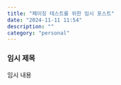 ```yaml
---
title: "페이징 테스트를 위한 임시 포스트"
date: "2024-11-11 11:54"
description: ""
category: "personal"
---
```


### 임시 제목

임시 내용
